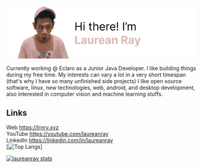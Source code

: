 ![frame](https://raw.githubusercontent.com/laureanray/laureanray/master/banner.png) 


Currently working @ Eclaro as a Junior Java Developer. 
I like building things during my free time.
My interests can vary a lot in a very short timespan (that's why I have so many unfinished side projects)
I like open source software, linux, new technologies, web, android, and desktop development, also interested in computer vision and machine learning stuffs.
  
  
## Links
Web https://lrnry.xyz  
YouTube https://youtube.com/laureanray  
LinkedIn https://linkedin.com/in/laureanray  
[![Top Langs](https://github-readme-stats.vercel.app/api/top-langs/?username=laureanray&langs_count=10)]

[![laureanray stats](https://github-readme-stats.vercel.app/api?username=laureanray&count_private=true&theme=dracula)](https://github.com/laureanray/github-readme-stats)    
